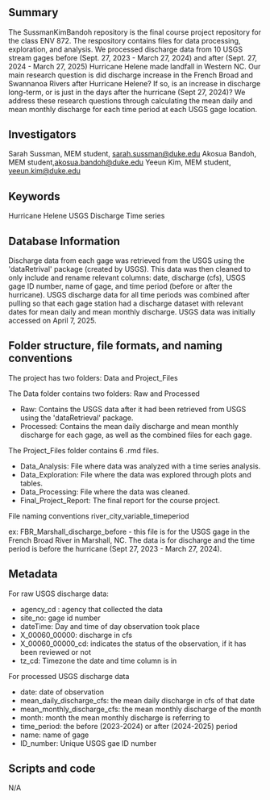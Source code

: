 # <SussmanKimBandoh>

## Summary
The SussmanKimBandoh repository is the final course project repository for the class ENV 872. The respository contains files for data processing, exploration, and analysis. We processed discharge data from 10 USGS stream gages before (Sept. 27,  2023 - March 27, 2024) and after (Sept. 27, 2024 - March 27, 2025) Hurricane Helene made landfall in Western NC. Our main research question is did discharge increase in the French Broad and Swannanoa Rivers after Hurricane Helene? If so, is an increase in discharge long-term, or is just in the days after the hurricane (Sept 27, 2024)? We address these research questions through calculating the mean daily and mean monthly discharge for each time period at each USGS gage location.

## Investigators
Sarah Sussman, MEM student, sarah.sussman@duke.edu
Akosua Bandoh, MEM student,akosua.bandoh@duke.edu
Yeeun Kim, MEM student, yeeun.kim@duke.edu

## Keywords
Hurricane Helene
USGS
Discharge
Time series

## Database Information

Discharge data from each gage was retrieved from the USGS using the 'dataRetrival' package (created by USGS). This data was then cleaned to only include and rename relevant columns: date, discharge (cfs), USGS gage ID number, name of gage, and time period (before or after the hurricane). USGS discharge data for all time periods was combined after pulling so that each gage station had a discharge dataset with relevant dates for mean daily and mean monthly discharge. USGS data was initially accessed on April 7, 2025.

## Folder structure, file formats, and naming conventions 

The project has two folders: Data and Project_Files

The Data folder contains two folders: Raw and Processed
- Raw: Contains the USGS data after it had been retrieved from USGS using the 'dataRetrieval' package.
- Processed: Contains the mean daily discharge and mean monthly discharge for each gage, as well as the combined files for each gage.

The Project_Files folder contains 6 .rmd files.
- Data_Analysis: File where data was analyzed with a time series analysis.
- Data_Exploration: File where the data was explored through plots and tables.
- Data_Processing: File where the data was cleaned.
- Final_Project_Report: The final report for the course project.

File naming conventions
river_city_variable_timeperiod

ex: FBR_Marshall_discharge_before - this file is for the USGS gage in the French Broad River in Marshall, NC. The data is for discharge and the time period is before the hurricane (Sept 27, 2023 - March 27, 2024).

## Metadata
For raw USGS discharge data:
- agency_cd : agency that collected the data
- site_no: gage id number
- dateTime: Day and time of day observation took place
- X_00060_00000: discharge in cfs
- X_00060_00000_cd: indicates the status of the observation, if it has been reviewed or not
- tz_cd: Timezone the date and time column is in

For processed USGS discharge data
- date: date of observation
- mean_daily_discharge_cfs: the mean daily discharge in cfs of that date
- mean_monthly_discharge_cfs: the mean monthly discharge of the month
- month: month the mean monthly discharge is referring to
- time_period: the before (2023-2024) or after (2024-2025) period
- name: name of gage
- ID_number: Unique USGS gae ID number

## Scripts and code
N/A
